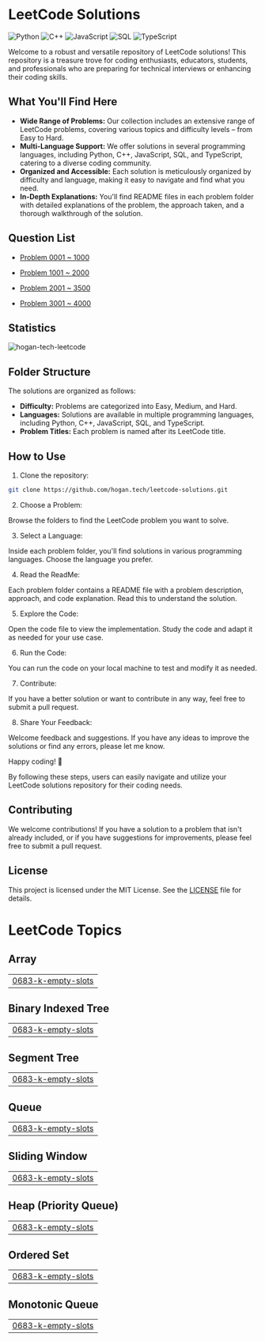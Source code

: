 # LeetCode Solutions

![Python](https://img.shields.io/badge/language-Python-blue.svg)
![C++](https://img.shields.io/badge/language-C++-orange.svg)
![JavaScript](https://img.shields.io/badge/language-JavaScript-yellow.svg)
![SQL](https://img.shields.io/badge/language-SQL-lightgrey.svg)
![TypeScript](https://img.shields.io/badge/language-TypeScript-blue.svg)

Welcome to a robust and versatile repository of LeetCode solutions! This repository is a treasure trove for coding enthusiasts, educators, students, and professionals who are preparing for technical interviews or enhancing their coding skills.

## What You'll Find Here

- **Wide Range of Problems:** Our collection includes an extensive range of LeetCode problems, covering various topics and difficulty levels – from Easy to Hard.
- **Multi-Language Support:** We offer solutions in several programming languages, including Python, C++, JavaScript, SQL, and TypeScript, catering to a diverse coding community.
- **Organized and Accessible:** Each solution is meticulously organized by difficulty and language, making it easy to navigate and find what you need.
- **In-Depth Explanations:** You'll find README files in each problem folder with detailed explanations of the problem, the approach taken, and a thorough walkthrough of the solution.

## Question List

- [Problem 0001 ~ 1000](./Question_List_0001_1000.md)

- [Problem 1001 ~ 2000](./Question_List_1001_2000.md)

- [Problem 2001 ~ 3500](./Question_List_2001_3000.md)

- [Problem 3001 ~ 4000](./Question_List_3001_4000.md)

## Statistics

<img src="https://leetcard.jacoblin.cool/hogantech" alt="hogan-tech-leetcode" />

## Folder Structure

The solutions are organized as follows:

- **Difficulty:** Problems are categorized into Easy, Medium, and Hard.
- **Languages:** Solutions are available in multiple programming languages, including Python, C++, JavaScript, SQL, and TypeScript.
- **Problem Titles:** Each problem is named after its LeetCode title.

## How to Use

1. Clone the repository:

```bash
git clone https://github.com/hogan.tech/leetcode-solutions.git
```

2. Choose a Problem:

Browse the folders to find the LeetCode problem you want to solve.

3. Select a Language:

Inside each problem folder, you'll find solutions in various programming languages. Choose the language you prefer.

4. Read the ReadMe:

Each problem folder contains a README file with a problem description, approach, and code explanation. Read this to understand the solution.

5. Explore the Code:

Open the code file to view the implementation. Study the code and adapt it as needed for your use case.

6. Run the Code:

You can run the code on your local machine to test and modify it as needed.

7. Contribute:

If you have a better solution or want to contribute in any way, feel free to submit a pull request.

8. Share Your Feedback:

Welcome feedback and suggestions. If you have any ideas to improve the solutions or find any errors, please let me know.

Happy coding! 🚀

By following these steps, users can easily navigate and utilize your LeetCode solutions repository for their coding needs.

## Contributing

We welcome contributions! If you have a solution to a problem that isn't already included, or if you have suggestions for improvements, please feel free to submit a pull request.

## License

This project is licensed under the MIT License. See the [LICENSE](./LICENSE) file for details.

<!---LeetCode Topics Start-->
# LeetCode Topics
## Array
|  |
| ------- |
| [0683-k-empty-slots](https://github.com/hogan-tech/leetcode-solution/tree/master/0683-k-empty-slots) |
## Binary Indexed Tree
|  |
| ------- |
| [0683-k-empty-slots](https://github.com/hogan-tech/leetcode-solution/tree/master/0683-k-empty-slots) |
## Segment Tree
|  |
| ------- |
| [0683-k-empty-slots](https://github.com/hogan-tech/leetcode-solution/tree/master/0683-k-empty-slots) |
## Queue
|  |
| ------- |
| [0683-k-empty-slots](https://github.com/hogan-tech/leetcode-solution/tree/master/0683-k-empty-slots) |
## Sliding Window
|  |
| ------- |
| [0683-k-empty-slots](https://github.com/hogan-tech/leetcode-solution/tree/master/0683-k-empty-slots) |
## Heap (Priority Queue)
|  |
| ------- |
| [0683-k-empty-slots](https://github.com/hogan-tech/leetcode-solution/tree/master/0683-k-empty-slots) |
## Ordered Set
|  |
| ------- |
| [0683-k-empty-slots](https://github.com/hogan-tech/leetcode-solution/tree/master/0683-k-empty-slots) |
## Monotonic Queue
|  |
| ------- |
| [0683-k-empty-slots](https://github.com/hogan-tech/leetcode-solution/tree/master/0683-k-empty-slots) |
<!---LeetCode Topics End-->